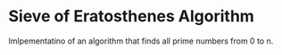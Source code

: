 # Sieve of Eratosthenes Algorithm
 Imlpementatino of an algorithm that finds all prime numbers from 0 to n.
